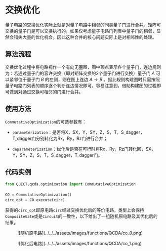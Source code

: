 # 交换优化

量子电路的交换优化实际上就是对量子电路中相邻的同类量子门进行合并。矩阵可交换的量子门是可以交换执行的，如果仅考虑量子电路门列表中量子门的相邻，显然会错失大量的优化机会。因此这种合并的核心问题实际上是对相邻性的处理。

## 算法流程

交换优化过程中将电路视作一个有向无圈图，图中顶点表示各个量子门，连边规则为：若通过量子门的容许交换（即对矩阵交换的2个量子门进行交换）量子门 $A$ 可以紧邻位于量子门 $B$ 的左侧，则在图上连边 $A\to B$ 。据此规则构建图时只需按照量子电路门列表的顺序逐个判断连边情况即可。容易注意到，借助构建图的过程即可做到对通过交换可相邻的门进行合并。

## 使用方法

`CommutativeOptimization`的可选参数有：

- `parameterization`：是否将X，SX，Y，SY，Z，S，T，S_dagger，T_dagger门分别转化为Rx，Ry，Rz门进行合并；

- `deparameterization`：优化后是否在可行时将Rx，Ry，Rz门转化回，SX，Y，SY，Z，S，T，S_dagger，T_dagger门。

## 代码实例

``` python
from QuICT.qcda.optimization import CommutativeOptimization

CO = CommutativeOptimization()
circ_opt = CO.execute(circ)
```

获得的`circ_opt`即原电路`circ`经过交换优化后的等价电路，类型上会保持`CompositeGate`或是`Circuit`的一致性，以下给出了一组随机原电路及其优化后的结果。

<figure markdown>
![随机原电路](../../../assets/images/functions/QCDA/co_0.png)
</figure>

<figure markdown>
![优化后电路](../../../assets/images/functions/QCDA/co_1.png)
</figure>
